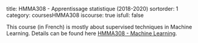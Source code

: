 title: HMMA308 - Apprentissage statistique (2018-2020)
sortorder: 1
category: coursesHMMA308
iscourse: true
isfull: false


This course (in French) is mostly about supervised techniques in Machine Learning. Details can be found here [HMMA308 - Machine Learning](HMMA308.html).
